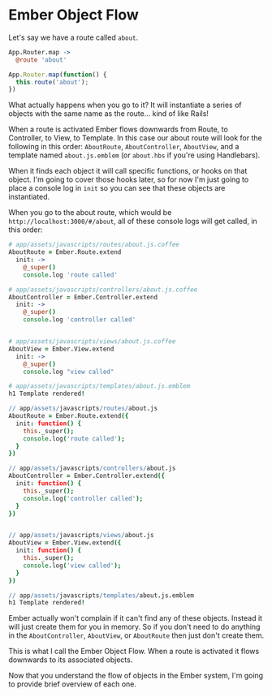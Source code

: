 # Ember Object Flow

Let's say we have a route called `about`.

```coffee
App.Router.map ->
  @route 'about'
```
```javascript
App.Router.map(function() {
  this.route('about');
})
```

What actually happens when you go to it? It will instantiate a series of objects with the same name as the route... kind of like Rails!

When a route is activated Ember flows downwards from Route, to Controller, to View, to Template. In this case our about route will look for the following in this order: `AboutRoute`, `AboutController`, `AboutView`, and a template named `about.js.emblem` (or `about.hbs` if you're using Handlebars).

When it finds each object it will call specific functions, or hooks on that object. I'm going to cover those hooks later, so for now I'm just going to place a console log in `init` so you can see that these objects are instantiated.

When you go to the about route, which would be `http://localhost:3000/#/about`, all of these console logs will get called, in this order:

```coffee
# app/assets/javascripts/routes/about.js.coffee
AboutRoute = Ember.Route.extend
  init: ->
    @_super()
    console.log 'route called'

# app/assets/javascripts/controllers/about.js.coffee
AboutController = Ember.Controller.extend
  init: ->
    @_super()
    console.log 'controller called'


# app/assets/javascripts/views/about.js.coffee
AboutView = Ember.View.extend
  init: ->
    @_super()
    console.log "view called"

# app/assets/javascripts/templates/about.js.emblem
h1 Template rendered!
```

```coffee
// app/assets/javascripts/routes/about.js
AboutRoute = Ember.Route.extend({
  init: function() {
    this._super();
    console.log('route called');
  }
})

// app/assets/javascripts/controllers/about.js
AboutController = Ember.Controller.extend({
  init: function() {
    this._super();
    console.log('controller called');
  }
})


// app/assets/javascripts/views/about.js
AboutView = Ember.View.extend({
  init: function() {
    this._super();
    console.log('view called');
  }
})

// app/assets/javascripts/templates/about.js.emblem
h1 Template rendered!
```

Ember actually won't complain if it can't find any of these objects. Instead it will just create them for you in memory. So if you don't need to do anything in the `AboutController`, `AboutView`, or `AboutRoute` then just don't create them.

This is what I call the Ember Object Flow. When a route is activated it flows downwards to its associated objects.

Now that you understand the flow of objects in the Ember system, I'm going to provide brief overview of each one.
